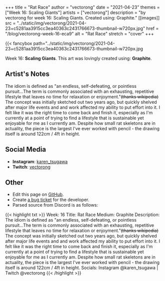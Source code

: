+++
title =       "Rat Race"
author =      "vectorong"
date =        "2021-04-23"
themes =      ["Week 16: Scaling Giants"]
artists =     ["vectorong"]
description = "by vectorong for week 16: Scaling Giants. Created using: Graphite."
[[images]]
              src = "../static/img/vectorong/2021-04-23+c5281aa3915cc3ea40363c2431766673-thumbnail-w720px.jpg"
              href = "/blog/vectorong-week-16-eca9"
              alt = "Rat Race"
              stretch = "cover"
+++


{{< fancybox path="../static/img/vectorong/2021-04-23+c5281aa3915cc3ea40363c2431766673-thumbnail-w720px.jpg

Week 16: **Scaling Giants**. This art was lovingly created using: **Graphite**.

## Artist's Notes

The idiom is defined as "an endless, self-defeating, or pointless pursuit...The term is commonly associated with an exhausting, repetitive lifestyle that leaves no time for relaxation or enjoyment."~~(thanks wikipedia)~~ The concept was initially sketched out two years ago, but quickly shelved after major life events and and work affected my ability to put effort into it. I felt like it was the right time to come back and finish it, especially as I'm currently at a point of trying to find a lifestyle that is sustainable yet enjoyable for me as I currently am. Despite how small rat skeletons are in actuality, the piece is the largest I've ever worked with pencil - the drawing itself is around 122cm / 4ft in height.

## Social Media

- **Instagram**: <a href='https://instagram.com/karen_tsugawa' target='_blank'>karen_tsugawa</a>
- **Twitch**: <a href='https://twitch.tv/vectorong' target='_blank'>vectorong</a>

## Other

- Edit this page on [GitHub](https://github.com/teaminkling/web-refresh/edit/main/content/blog/vectorong-week-16-eca9.md).
- Create [a bug ticket](https://github.com/teaminkling/web-refresh/issues/new?assignees=&labels=bug&template=problem-report.md&title=) for the developer.
- Parsed source from Discord is as follows:

{{< highlight txt >}}
Week: 16
Title: Rat Race
Medium: Graphite
Description: The idiom is defined as "an endless, self-defeating, or pointless pursuit...The term is commonly associated with an exhausting, repetitive lifestyle that leaves no time for relaxation or enjoyment."~~(thanks wikipedia)~~ The concept was initially sketched out two years ago, but quickly shelved after major life events and and work affected my ability to put effort into it. I felt like it was the right time to come back and finish it, especially as I'm currently at a point of trying to find a lifestyle that is sustainable yet enjoyable for me as I currently am. Despite how small rat skeletons are in actuality, the piece is the largest I've ever worked with pencil - the drawing itself is around 122cm / 4ft in height.
Socials: Instagram @karen_tsugawa  |  Twitch @vectorong
{{< /highlight >}}